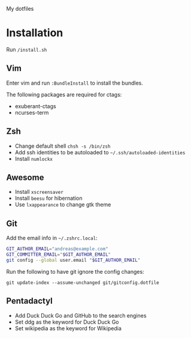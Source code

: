 My dotfiles

# Installation

Run `/install.sh`

## Vim

Enter vim and run `:BundleInstall` to install the bundles.

The following packages are required for ctags:
* exuberant-ctags
* ncurses-term

## Zsh

* Change default shell `chsh -s /bin/zsh`
* Add ssh identities to be autoloaded to `~/.ssh/autoloaded-identities`
* Install `numlockx`

## Awesome

* Install `xscreensaver`
* Install `beesu` for hibernation
* Use `lxappearance` to change gtk theme

## Git

Add the email info in `~/.zshrc.local`:

```zsh
GIT_AUTHOR_EMAIL="andreas@example.com"
GIT_COMMITTER_EMAIL="$GIT_AUTHOR_EMAIL"
git config --global user.email "$GIT_AUTHOR_EMAIL"
```

Run the following to have git ignore the config changes:

    git update-index --assume-unchanged git/gitconfig.dotfile

## Pentadactyl

* Add Duck Duck Go and GitHub to the search engines
* Set ddg as the keyword for Duck Duck Go
* Set wikipedia as the keyword for Wikipedia
